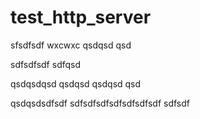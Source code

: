 # test_http_server

sfsdfsdf
wxcwxc
qsdqsd
qsd


sdfsdfsdf
sdfqsd

qsdqsdqsd
qsdqsd
qsdqsd
qsd

qsdqsdsdfsdf
sdfsdfsdfsdfsdfsdfsdf
sdfsdf
